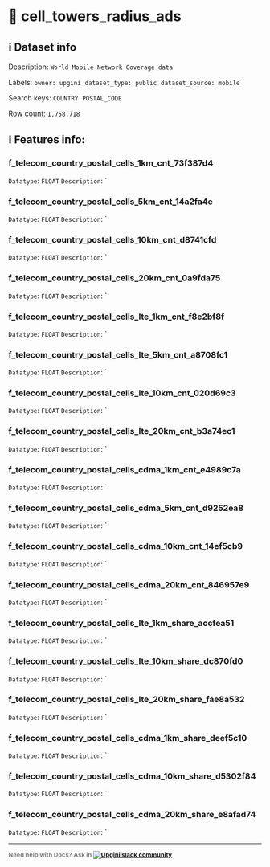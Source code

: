# 📖 cell_towers_radius_ads 
## ℹ️ Dataset info 
Description: `World Mobile Network Coverage data` 

Labels: ` owner: upgini ` &nbsp;` dataset_type: public ` &nbsp;` dataset_source: mobile ` &nbsp;

Search keys: 
` COUNTRY ` &nbsp;` POSTAL_CODE ` &nbsp;

Row count: `1,758,718` 

## ℹ️ Features info:

### f_telecom_country_postal_cells_1km_cnt_73f387d4
`Datatype`: `FLOAT`
`Description`: ``

### f_telecom_country_postal_cells_5km_cnt_14a2fa4e
`Datatype`: `FLOAT`
`Description`: ``

### f_telecom_country_postal_cells_10km_cnt_d8741cfd
`Datatype`: `FLOAT`
`Description`: ``

### f_telecom_country_postal_cells_20km_cnt_0a9fda75
`Datatype`: `FLOAT`
`Description`: ``

### f_telecom_country_postal_cells_lte_1km_cnt_f8e2bf8f
`Datatype`: `FLOAT`
`Description`: ``

### f_telecom_country_postal_cells_lte_5km_cnt_a8708fc1
`Datatype`: `FLOAT`
`Description`: ``

### f_telecom_country_postal_cells_lte_10km_cnt_020d69c3
`Datatype`: `FLOAT`
`Description`: ``

### f_telecom_country_postal_cells_lte_20km_cnt_b3a74ec1
`Datatype`: `FLOAT`
`Description`: ``

### f_telecom_country_postal_cells_cdma_1km_cnt_e4989c7a
`Datatype`: `FLOAT`
`Description`: ``

### f_telecom_country_postal_cells_cdma_5km_cnt_d9252ea8
`Datatype`: `FLOAT`
`Description`: ``

### f_telecom_country_postal_cells_cdma_10km_cnt_14ef5cb9
`Datatype`: `FLOAT`
`Description`: ``

### f_telecom_country_postal_cells_cdma_20km_cnt_846957e9
`Datatype`: `FLOAT`
`Description`: ``

### f_telecom_country_postal_cells_lte_1km_share_accfea51
`Datatype`: `FLOAT`
`Description`: ``

### f_telecom_country_postal_cells_lte_10km_share_dc870fd0
`Datatype`: `FLOAT`
`Description`: ``

### f_telecom_country_postal_cells_lte_20km_share_fae8a532
`Datatype`: `FLOAT`
`Description`: ``

### f_telecom_country_postal_cells_cdma_1km_share_deef5c10
`Datatype`: `FLOAT`
`Description`: ``

### f_telecom_country_postal_cells_cdma_10km_share_d5302f84
`Datatype`: `FLOAT`
`Description`: ``

### f_telecom_country_postal_cells_cdma_20km_share_e8afad74
`Datatype`: `FLOAT`
`Description`: ``



---

<span style="color:grey;font-weight:700;font-size:12px">
    Need help with Docs? Ask in
    <a href="https://4mlg.short.gy/join-upgini-community">
        <img alt="Upgini slack community" src="https://img.shields.io/badge/slack-@upgini-orange.svg?logo=slack">
    </a>
</span>